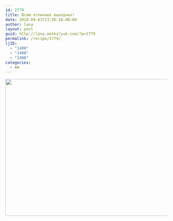 ```yaml
---
id: 2779
title: Всем отличных выходных!
date: 2010-09-03T13:56:18-08:00
author: lana
layout: post
guid: http://lana.moskalyuk.com/?p=2779
permalink: /recipe/2779/
ljID:
  - "1400"
  - "1400"
  - "1400"
categories:
  - жж
---
```

<img loading="lazy" class="alignnone" title="coffee" src="http://farm5.static.flickr.com/4153/4955301058_cc8ca1a5ca_z.jpg" alt="" width="640" height="427" />